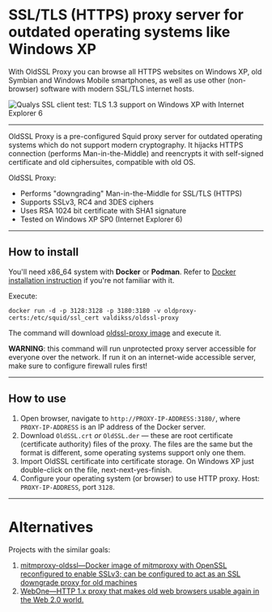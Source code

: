 # SSL/TLS (HTTPS) proxy server for outdated operating systems like Windows XP

With OldSSL Proxy you can browse all HTTPS websites on Windows XP, old Symbian and Windows Mobile smartphones, as well as use other (non-browser) software with modern SSL/TLS internet hosts.

![Qualys SSL client test: TLS 1.3 support on Windows XP with Internet Explorer 6](https://bytebucket.org/ValdikSS/oldssl-proxy/raw/0b21285d3bce558686c7b76fd7016835137368df/winxp-tls13.png)

-----

OldSSL Proxy is a pre-configured Squid proxy server for outdated operating systems which do not support modern cryptography. It hijacks HTTPS connection (performs Man-in-the-Middle) and reencrypts it with self-signed certificate and old ciphersuites, compatible with old OS.

OldSSL Proxy:

* Performs "downgrading" Man-in-the-Middle for SSL/TLS (HTTPS)
* Supports SSLv3, RC4 and 3DES ciphers
* Uses RSA 1024 bit certificate with SHA1 signature
* Tested on Windows XP SP0 (Internet Explorer 6)

-----

## How to install

You'll need x86_64 system with **Docker** or **Podman**. Refer to [Docker installation instruction](https://www.docker.com/get-started) if you're not familiar with it.

Execute:

```
docker run -d -p 3128:3128 -p 3180:3180 -v oldproxy-certs:/etc/squid/ssl_cert valdikss/oldssl-proxy
```

The command will download [oldssl-proxy image](https://hub.docker.com/r/valdikss/oldssl-proxy) and execute it.

**WARNING**: this command will run unprotected proxy server accessible for everyone over the network. If run it on an internet-wide accessible server, make sure to configure firewall rules first!

-----

## How to use

1. Open browser, navigate to `http://PROXY-IP-ADDRESS:3180/`, where `PROXY-IP-ADDRESS` is an IP address of the Docker server.
2. Download `OldSSL.crt` *or* `OldSSL.der` — these are root certificate (certificate authority) files of the proxy. The files are the same but the format is different, some operating systems support only one them.
3. Import OldSSL certificate into certificate storage. On Windows XP just double-click on the file, next-next-yes-finish.
4. Configure your operating system (or browser) to use HTTP proxy. Host: `PROXY-IP-ADDRESS`, port `3128`.

-----

# Alternatives

Projects with the similar goals:

1. [mitmproxy-oldssl—Docker image of mitmproxy with OpenSSL reconfigured to enable SSLv3; can be configured to act as an SSL downgrade proxy for old machines][1]
2. [WebOne—HTTP 1.x proxy that makes old web browsers usable again in the Web 2.0 world. ][2]

[1]: https://github.com/ticky/mitmproxy-oldssl
[2]: https://github.com/atauenis/webone
